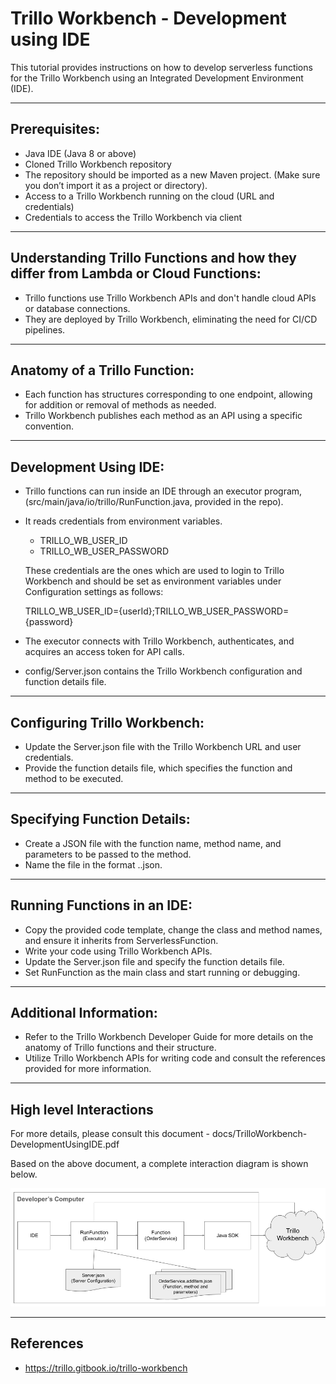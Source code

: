# **Trillo Workbench - Development using IDE**

This tutorial provides instructions on how to develop serverless functions for the Trillo Workbench using an Integrated Development Environment (IDE).

---

## Prerequisites:
- Java IDE (Java 8 or above)
- Cloned Trillo Workbench repository
- The repository should be imported as a new Maven project. (Make sure you don’t import it as a project or directory).
- Access to a Trillo Workbench running on the cloud (URL and credentials)
- Credentials to access the Trillo Workbench via client

---

## Understanding Trillo Functions and how they differ from Lambda or Cloud Functions:
- Trillo functions use Trillo Workbench APIs and don't handle cloud APIs or database connections.
- They are deployed by Trillo Workbench, eliminating the need for CI/CD pipelines.

---

## Anatomy of a Trillo Function:
- Each function has structures corresponding to one endpoint, allowing for addition or removal of methods as needed.
- Trillo Workbench publishes each method as an API using a specific convention.

---

## Development Using IDE:
- Trillo functions can run inside an IDE through an executor program,(src/main/java/io/trillo/RunFunction.java, provided in the repo). 
- It reads credentials from environment variables.
  - TRILLO_WB_USER_ID
  - TRILLO_WB_USER_PASSWORD
    
  These credentials are the ones which are used to login to Trillo Workbench and should be set as environment variables under Configuration settings as follows:
  

    TRILLO_WB_USER_ID={userId};TRILLO_WB_USER_PASSWORD={password}
- The executor connects with Trillo Workbench, authenticates, and acquires an access token for API calls.
- config/Server.json contains the Trillo Workbench configuration and function details file.

---

## Configuring Trillo Workbench:
- Update the Server.json file with the Trillo Workbench URL and user credentials.
- Provide the function details file, which specifies the function and method to be executed.

---

## Specifying Function Details:
- Create a JSON file with the function name, method name, and parameters to be passed to the method.
- Name the file in the format <functionName>.<methodName>.json.

---

## Running Functions in an IDE:
- Copy the provided code template, change the class and method names, and ensure it inherits from ServerlessFunction.
- Write your code using Trillo Workbench APIs.
- Update the Server.json file and specify the function details file.
- Set RunFunction as the main class and start running or debugging.

---

## Additional Information:
- Refer to the Trillo Workbench Developer Guide for more details on the anatomy of Trillo functions and their structure.
- Utilize Trillo Workbench APIs for writing code and consult the references provided for more information.

---

## High level Interactions
For more details, please consult this document - docs/TrilloWorkbench-DevelopmentUsingIDE.pdf

Based on the above document, a complete interaction diagram is shown below.

![Develop_Trillo_Function_Using_IDE.png](docs/html/images/Develop_Trillo_Function_Using_IDE.png)

---
## References
- https://trillo.gitbook.io/trillo-workbench

